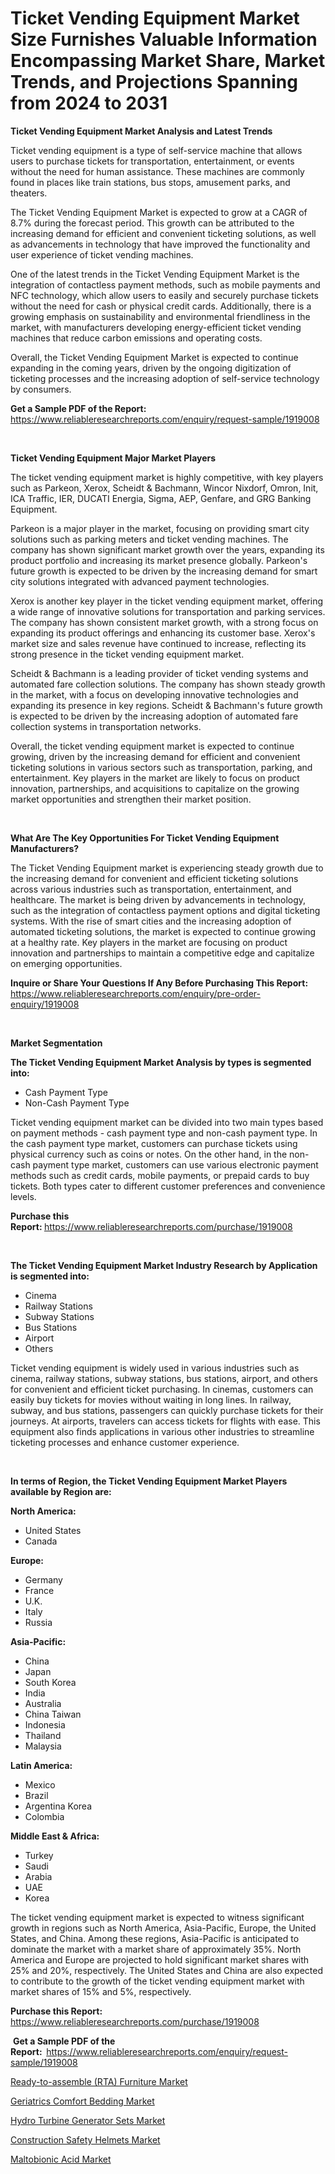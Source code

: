 <p><h1>Ticket Vending Equipment Market Size Furnishes Valuable Information Encompassing Market Share, Market Trends, and Projections Spanning from 2024 to 2031</h1></p><p><strong>Ticket Vending Equipment Market Analysis and Latest Trends</strong></p>
<p><p>Ticket vending equipment is a type of self-service machine that allows users to purchase tickets for transportation, entertainment, or events without the need for human assistance. These machines are commonly found in places like train stations, bus stops, amusement parks, and theaters.</p><p>The Ticket Vending Equipment Market is expected to grow at a CAGR of 8.7% during the forecast period. This growth can be attributed to the increasing demand for efficient and convenient ticketing solutions, as well as advancements in technology that have improved the functionality and user experience of ticket vending machines.</p><p>One of the latest trends in the Ticket Vending Equipment Market is the integration of contactless payment methods, such as mobile payments and NFC technology, which allow users to easily and securely purchase tickets without the need for cash or physical credit cards. Additionally, there is a growing emphasis on sustainability and environmental friendliness in the market, with manufacturers developing energy-efficient ticket vending machines that reduce carbon emissions and operating costs.</p><p>Overall, the Ticket Vending Equipment Market is expected to continue expanding in the coming years, driven by the ongoing digitization of ticketing processes and the increasing adoption of self-service technology by consumers.</p></p>
<p><strong>Get a Sample PDF of the Report:&nbsp;</strong> <a href="https://www.reliableresearchreports.com/enquiry/request-sample/1919008">https://www.reliableresearchreports.com/enquiry/request-sample/1919008</a></p>
<p>&nbsp;</p>
<p><strong>Ticket Vending Equipment Major Market Players</strong></p>
<p><p>The ticket vending equipment market is highly competitive, with key players such as Parkeon, Xerox, Scheidt & Bachmann, Wincor Nixdorf, Omron, Init, ICA Traffic, IER, DUCATI Energia, Sigma, AEP, Genfare, and GRG Banking Equipment.</p><p>Parkeon is a major player in the market, focusing on providing smart city solutions such as parking meters and ticket vending machines. The company has shown significant market growth over the years, expanding its product portfolio and increasing its market presence globally. Parkeon's future growth is expected to be driven by the increasing demand for smart city solutions integrated with advanced payment technologies.</p><p>Xerox is another key player in the ticket vending equipment market, offering a wide range of innovative solutions for transportation and parking services. The company has shown consistent market growth, with a strong focus on expanding its product offerings and enhancing its customer base. Xerox's market size and sales revenue have continued to increase, reflecting its strong presence in the ticket vending equipment market.</p><p>Scheidt & Bachmann is a leading provider of ticket vending systems and automated fare collection solutions. The company has shown steady growth in the market, with a focus on developing innovative technologies and expanding its presence in key regions. Scheidt & Bachmann's future growth is expected to be driven by the increasing adoption of automated fare collection systems in transportation networks.</p><p>Overall, the ticket vending equipment market is expected to continue growing, driven by the increasing demand for efficient and convenient ticketing solutions in various sectors such as transportation, parking, and entertainment. Key players in the market are likely to focus on product innovation, partnerships, and acquisitions to capitalize on the growing market opportunities and strengthen their market position.</p></p>
<p>&nbsp;</p>
<p><strong>What Are The Key Opportunities For Ticket Vending Equipment Manufacturers?</strong></p>
<p><p>The Ticket Vending Equipment market is experiencing steady growth due to the increasing demand for convenient and efficient ticketing solutions across various industries such as transportation, entertainment, and healthcare. The market is being driven by advancements in technology, such as the integration of contactless payment options and digital ticketing systems. With the rise of smart cities and the increasing adoption of automated ticketing solutions, the market is expected to continue growing at a healthy rate. Key players in the market are focusing on product innovation and partnerships to maintain a competitive edge and capitalize on emerging opportunities.</p></p>
<p><strong>Inquire or Share Your Questions If Any Before Purchasing This Report:</strong> <a href="https://www.reliableresearchreports.com/enquiry/pre-order-enquiry/1919008">https://www.reliableresearchreports.com/enquiry/pre-order-enquiry/1919008</a></p>
<p>&nbsp;</p>
<p><strong>Market Segmentation</strong></p>
<p><strong>The Ticket Vending Equipment Market Analysis by types is segmented into:</strong></p>
<p><ul><li>Cash Payment Type</li><li>Non-Cash Payment Type</li></ul></p>
<p><p>Ticket vending equipment market can be divided into two main types based on payment methods - cash payment type and non-cash payment type. In the cash payment type market, customers can purchase tickets using physical currency such as coins or notes. On the other hand, in the non-cash payment type market, customers can use various electronic payment methods such as credit cards, mobile payments, or prepaid cards to buy tickets. Both types cater to different customer preferences and convenience levels.</p></p>
<p><strong>Purchase this Report:&nbsp;</strong><a href="https://www.reliableresearchreports.com/purchase/1919008">https://www.reliableresearchreports.com/purchase/1919008</a></p>
<p>&nbsp;</p>
<p><strong>The Ticket Vending Equipment Market Industry Research by Application is segmented into:</strong></p>
<p><ul><li>Cinema</li><li>Railway Stations</li><li>Subway Stations</li><li>Bus Stations</li><li>Airport</li><li>Others</li></ul></p>
<p><p>Ticket vending equipment is widely used in various industries such as cinema, railway stations, subway stations, bus stations, airport, and others for convenient and efficient ticket purchasing. In cinemas, customers can easily buy tickets for movies without waiting in long lines. In railway, subway, and bus stations, passengers can quickly purchase tickets for their journeys. At airports, travelers can access tickets for flights with ease. This equipment also finds applications in various other industries to streamline ticketing processes and enhance customer experience.</p></p>
<p>&nbsp;</p>
<p><strong>In terms of Region, the Ticket Vending Equipment Market Players available by Region are:</strong></p>
<p>
    <p> <strong> North America: </strong>
        <ul>
            <li>United States</li>
            <li>Canada</li>
        </ul>
        </p> 
    <p> <strong> Europe: </strong>
        <ul>
            <li>Germany</li>
            <li>France</li>
            <li>U.K.</li>
            <li>Italy</li>
            <li>Russia</li>
        </ul>
        </p> 
    <p> <strong> Asia-Pacific: </strong>
        <ul>
            <li>China</li>
            <li>Japan</li>
            <li>South Korea</li>
            <li>India</li>
            <li>Australia</li>
            <li>China Taiwan</li>
            <li>Indonesia</li>
            <li>Thailand</li>
            <li>Malaysia</li>
        </ul>
        </p> 
    <p> <strong> Latin America: </strong>
        <ul>
            <li>Mexico</li>
            <li>Brazil</li>
            <li>Argentina Korea</li>
            <li>Colombia</li>
        </ul>
        </p> 
    <p> <strong> Middle East & Africa: </strong>
        <ul>
            <li>Turkey</li>
            <li>Saudi</li>
            <li>Arabia</li>
            <li>UAE</li>
            <li>Korea</li>
        </ul>
    </p>
    </p>
<p><p>The ticket vending equipment market is expected to witness significant growth in regions such as North America, Asia-Pacific, Europe, the United States, and China. Among these regions, Asia-Pacific is anticipated to dominate the market with a market share of approximately 35%. North America and Europe are projected to hold significant market shares with 25% and 20%, respectively. The United States and China are also expected to contribute to the growth of the ticket vending equipment market with market shares of 15% and 5%, respectively.</p></p>
<p><strong>Purchase this Report: </strong><a href="https://www.reliableresearchreports.com/purchase/1919008">https://www.reliableresearchreports.com/purchase/1919008</a></p>
<p>&nbsp;<strong>Get a Sample PDF of the Report:&nbsp;&nbsp;</strong><a href="https://www.reliableresearchreports.com/enquiry/request-sample/1919008">https://www.reliableresearchreports.com/enquiry/request-sample/1919008</a></p>
<p><strong></strong></p>
<p><p><a href="https://noble-drawer-34c.notion.site/Ready-to-assemble-RTA-Furniture-Market-A-Comprehensive-Report-of-its-Market-Share-Growth-Trends-6400f566be0e4a32a760a12d0ee950b6">Ready-to-assemble (RTA) Furniture Market</a></p><p><a href="https://iodized-pantydraco-05c.notion.site/Geriatrics-Comfort-Bedding-Market-Provides-a-Comprehensive-Analysis-Including-a-Macro-Overview-of-th-578de887a02c4af18b04c202552f01b8">Geriatrics Comfort Bedding Market</a></p><p><a href="https://three-jumbo-f6d.notion.site/Hydro-Turbine-Generator-Sets-Market-Insights-Market-Players-and-Forecast-Till-2031-8463ae4dbddb47cd95bd56707fed1959">Hydro Turbine Generator Sets Market</a></p><p><a href="https://view.publitas.com/reportprime-1/construction-safety-helmets-market-size-evaluating-its-market-trends-growth-and-projections-2024-2031/">Construction Safety Helmets Market</a></p><p><a href="https://view.publitas.com/reportprime-1/maltobionic-acid-market-size-growing-and-forecasted-for-period-from-2024-2031-and-provides-complete-market-analysis-of-this-market/">Maltobionic Acid Market</a></p></p>